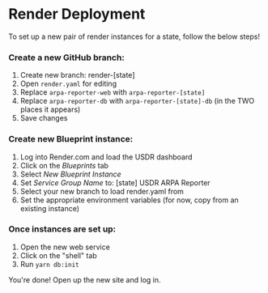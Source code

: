 # Render Deployment

To set up a new pair of render instances for a state, follow the below steps!

### Create a new GitHub branch:

1. Create new branch: render-[state]
2. Open `render.yaml` for editing
3. Replace `arpa-reporter-web` with `arpa-reporter-[state]`
4. Replace `arpa-reporter-db` with `arpa-reporter-[state]-db` (in the TWO places it appears)
5. Save changes

### Create new Blueprint instance:

1. Log into Render.com and load the USDR dashboard
1. Click on the *Blueprints* tab
1. Select *New Blueprint Instance*
1. Set *Service Group Name* to: [state] USDR ARPA Reporter
1. Select your new branch to load render.yaml from
1. Set the appropriate environment variables (for now, copy from an existing instance)

### Once instances are set up:

1. Open the new web service
1. Click on the "shell" tab
1. Run `yarn db:init`

You're done! Open up the new site and log in.
